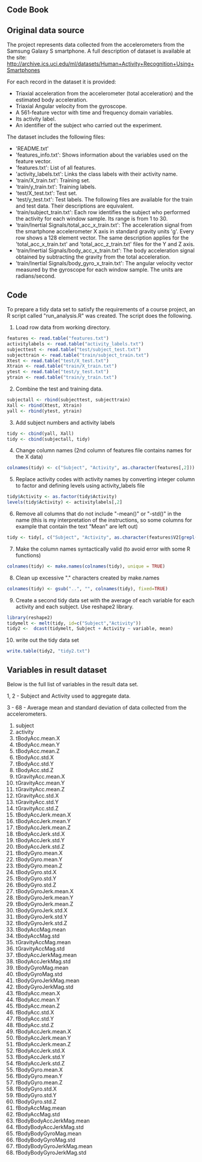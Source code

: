 ## Code Book

## Original data source
The project represents data collected from the accelerometers from the Samsung Galaxy S smartphone. A full description of dataset is available at the site:
http://archive.ics.uci.edu/ml/datasets/Human+Activity+Recognition+Using+Smartphones

For each record in the dataset it is provided: 
- Triaxial acceleration from the accelerometer (total acceleration) and the estimated body acceleration. 
- Triaxial Angular velocity from the gyroscope. 
- A 561-feature vector with time and frequency domain variables. 
- Its activity label. 
- An identifier of the subject who carried out the experiment. 

The dataset includes the following files:

- 'README.txt'
- 'features_info.txt': Shows information about the variables used on the feature vector.
- 'features.txt': List of all features.
- 'activity_labels.txt': Links the class labels with their activity name.
- 'train/X_train.txt': Training set.
- 'train/y_train.txt': Training labels.
- 'test/X_test.txt': Test set.
- 'test/y_test.txt': Test labels.
The following files are available for the train and test data. Their descriptions are equivalent. 
- 'train/subject_train.txt': Each row identifies the subject who performed the activity for each window sample. Its range is from 1 to 30. 
- 'train/Inertial Signals/total_acc_x_train.txt': The acceleration signal from the smartphone accelerometer X axis in standard gravity units 'g'. Every row shows a 128 element vector. The same description applies for the 'total_acc_x_train.txt' and 'total_acc_z_train.txt' files for the Y and Z axis. 
- 'train/Inertial Signals/body_acc_x_train.txt': The body acceleration signal obtained by subtracting the gravity from the total acceleration. 
- 'train/Inertial Signals/body_gyro_x_train.txt': The angular velocity vector measured by the gyroscope for each window sample. The units are radians/second. 

## Code
To prepare a tidy data set to satisfy the requirements of a course project, an R script called "run_analysis.R" was created. 
The script does the following.

1. Load row data from working directory.
```r
features <- read.table("features.txt")
activitylabels <- read.table("activity_labels.txt")
subjecttest <- read.table("test/subject_test.txt")
subjecttrain <- read.table("train/subject_train.txt")
Xtest <- read.table("test/X_test.txt")
Xtrain <- read.table("train/X_train.txt")
ytest <- read.table("test/y_test.txt")
ytrain <- read.table("train/y_train.txt")
```

2. Combine the test and training data.
```r
subjectall <- rbind(subjecttest, subjecttrain)
Xall <- rbind(Xtest, Xtrain)
yall <- rbind(ytest, ytrain)
```

3. Add subject numbers and activity labels
```r
tidy <- cbind(yall, Xall)
tidy <- cbind(subjectall, tidy)
```

4. Change column names (2nd column of features file contains names for the X data)
```r
colnames(tidy) <- c("Subject", "Activity", as.character(features[,2]))
```

5. Replace activity codes with activity names by converting integer column to factor and defining levels using activity_labels file
```r
tidy$Activity <- as.factor(tidy$Activity)
levels(tidy$Activity) <- activitylabels[,2]
```

6. Remove all columns that do not include "-mean()" or "-std()" in the name (this is my interpretation of the instructions, so some columns for example that contain the text "Mean" are left out)
```r
tidy <- tidy[, c("Subject", "Activity", as.character(features$V2[grepl("-mean\\(|-std\\(",features$V2)]))]
```

7. Make the column names syntactically valid (to avoid error with some R functions)
```r
colnames(tidy) <- make.names(colnames(tidy), unique = TRUE)
```

8. Clean up excessive "." characters created by make.names
```r
colnames(tidy) <- gsub("..", "", colnames(tidy), fixed=TRUE)
```

9. Create a second tidy data set with the average of each variable for each activity and each subject. Use reshape2 library.
```r
library(reshape2)
tidymelt <- melt(tidy, id=c("Subject","Activity"))
tidy2 <-  dcast(tidymelt, Subject + Activity ~ variable, mean)
```

10. write out the tidy data set
```r
write.table(tidy2, "tidy2.txt")  
```

## Variables in result dataset
Below is the full list of variables in the result data set.

1, 2 - Subject and Activity used to aggregate data.

3 - 68 - Average mean and standard deviation of data collected from the accelerometers.

1. subject
2. activity
3. tBodyAcc.mean.X	
4. tBodyAcc.mean.Y	
5. tBodyAcc.mean.Z	
6. tBodyAcc.std.X	
7. tBodyAcc.std.Y	
8. tBodyAcc.std.Z	
9. tGravityAcc.mean.X	
10. tGravityAcc.mean.Y	
11. tGravityAcc.mean.Z	
12. tGravityAcc.std.X	
13. tGravityAcc.std.Y	
14. tGravityAcc.std.Z	
15. tBodyAccJerk.mean.X	
16. tBodyAccJerk.mean.Y	
17. tBodyAccJerk.mean.Z	
18. tBodyAccJerk.std.X	
19. tBodyAccJerk.std.Y	
20. tBodyAccJerk.std.Z	
21. tBodyGyro.mean.X	
22. tBodyGyro.mean.Y	
23. tBodyGyro.mean.Z	
24. tBodyGyro.std.X	
25. tBodyGyro.std.Y	
26. tBodyGyro.std.Z	
27. tBodyGyroJerk.mean.X	
28. tBodyGyroJerk.mean.Y	
29. tBodyGyroJerk.mean.Z	
30. tBodyGyroJerk.std.X	
31. tBodyGyroJerk.std.Y	
32. tBodyGyroJerk.std.Z	
33. tBodyAccMag.mean	
34. tBodyAccMag.std	
35. tGravityAccMag.mean	
36. tGravityAccMag.std	
37. tBodyAccJerkMag.mean	
38. tBodyAccJerkMag.std	
39. tBodyGyroMag.mean	
40. tBodyGyroMag.std	
41. tBodyGyroJerkMag.mean	
42. tBodyGyroJerkMag.std	
43. fBodyAcc.mean.X	
44. fBodyAcc.mean.Y	
45. fBodyAcc.mean.Z	
46. fBodyAcc.std.X	
47. fBodyAcc.std.Y	
48. fBodyAcc.std.Z	
49. fBodyAccJerk.mean.X	
50. fBodyAccJerk.mean.Y	
51. fBodyAccJerk.mean.Z	
52. fBodyAccJerk.std.X	
53. fBodyAccJerk.std.Y	
54. fBodyAccJerk.std.Z	
55. fBodyGyro.mean.X	
56. fBodyGyro.mean.Y	
57. fBodyGyro.mean.Z	
58. fBodyGyro.std.X	
59. fBodyGyro.std.Y	
60. fBodyGyro.std.Z	
61. fBodyAccMag.mean	
62. fBodyAccMag.std	
63. fBodyBodyAccJerkMag.mean	
64. fBodyBodyAccJerkMag.std	
65. fBodyBodyGyroMag.mean	
66. fBodyBodyGyroMag.std	
67. fBodyBodyGyroJerkMag.mean	
68. fBodyBodyGyroJerkMag.std	
